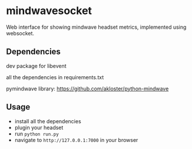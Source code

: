 
mindwavesocket
==============

Web interface for showing mindwave headset metrics, implemented using
websocket.


Dependencies
------------

dev package for libevent

all the dependencies in requirements.txt

pymindwave library:
https://github.com/akloster/python-mindwave


Usage
-----

* install all the dependencies
* plugin your headset
* run `python run.py`
* navigate to `http://127.0.0.1:7000` in your browser



